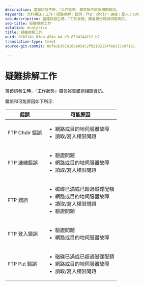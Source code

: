 ```yaml
---
description: 當錯誤發生時，「工作狀態」欄會報告錯誤相關資訊。
keywords: 資料饋送；工作；疑難排解；錯誤；ftp；chdir；連接；登入；put
seo-description: 當錯誤發生時，「工作狀態」欄會報告錯誤相關資訊。
seo-title: 疑難排解工作
solution: Analytics
title: 疑難排解工作
uuid: 8fb914e-03db-434e-b4 d3-8594144ff2 b7
translation-type: tm+mt
source-git-commit: 86fe1b3650100a05e52fb2102134fee515c871b1

---
```



# 疑難排解工作

當錯誤發生時，「工作狀態」欄會報告錯誤相關資訊。

錯誤和可能原因如下所示:

<table id="table_BE2921B8E7C94B0EB88774321B8692F0"> 
 <thead> 
  <tr> 
   <th colname="col1" class="entry"> 錯誤 </th> 
   <th colname="col2" class="entry"> 可能原因 </th> 
  </tr> 
 </thead>
 <tbody> 
  <tr> 
   <td colname="col1"> <p> FTP Chdir 錯誤 </p> </td> 
   <td colname="col2"> <p> 
     <ul id="ul_79AB3EA974CC46A0A645A439BC612D88"> 
      <li id="li_4A6A5922275946908E06499E8EAAF18B"> 網路或目的地伺服器故障 </li> 
      <li id="li_33393FF286624A63B12991DCE079841D">讀取/寫入權限問題 </li> 
     </ul> </p> </td> 
  </tr> 
  <tr> 
   <td colname="col1"> <p> FTP 連線錯誤 </p> </td> 
   <td colname="col2"> <p> 
     <ul id="ul_5F926078850D4495B83BC938395CAC6B"> 
      <li id="li_A72A357F6289438EA1A091AC4FD3A3D0"> 驗證問題 </li> 
      <li id="li_48532C78285E4DB6A47B1435A5FA549B"> 網路或目的地伺服器故障 </li> 
      <li id="li_11DF6FA218CA48539C4561695234CA4D"> 讀取/寫入權限問題 </li> 
     </ul> </p> </td> 
  </tr> 
  <tr> 
   <td colname="col1"> <p> FTP 錯誤 </p> </td> 
   <td colname="col2"> <p> 
     <ul id="ul_020BA1DC81F645FFABCAD07E51351D1E"> 
      <li id="li_8566EECEFD344BFDB638259474A8E8EA"> 磁碟已滿或已超過磁碟配額 </li> 
      <li id="li_15CD50ED54F846F79BFDF25359864C59"> 網路或目的地伺服器故障 </li> 
      <li id="li_741A3315C0B940D3A9874F15C78B4F28"> 讀取/寫入權限問題 </li> 
      <li id="li_49F707F7F65A443F8AC6E058E3D89B96"> 驗證問題 </li> 
     </ul> </p> </td> 
  </tr> 
  <tr> 
   <td colname="col1"> <p> FTP 登入錯誤 </p> </td> 
   <td colname="col2"> <p> 
     <ul id="ul_F7F128ADF1FD4E9D8B79424A6432378E"> 
      <li id="li_68C377CAD50346B1B9937B77E7EB2AAD"> 驗證問題 </li> 
      <li id="li_7EA91C90FFC0493EA156292620EF1589"> 網路或目的地伺服器故障 </li> 
     </ul> </p> </td> 
  </tr> 
  <tr> 
   <td colname="col1"> <p> FTP Put 錯誤 </p> </td> 
   <td colname="col2"> <p> 
     <ul id="ul_760DA2CBD46B4C348BE3B7B43E803FD9"> 
      <li id="li_6578482722E14E998515B4B3EA370C44"> 磁碟已滿或已超過磁碟配額 </li> 
      <li id="li_342240DDD9D3423198C23123473D539C"> 網路或目的地伺服器故障 </li> 
      <li id="li_44CEFE1D92A74842A6321C416637421F"> 讀取/寫入權限問題 </li> 
     </ul> </p> </td> 
  </tr> 
 </tbody> 
</table>